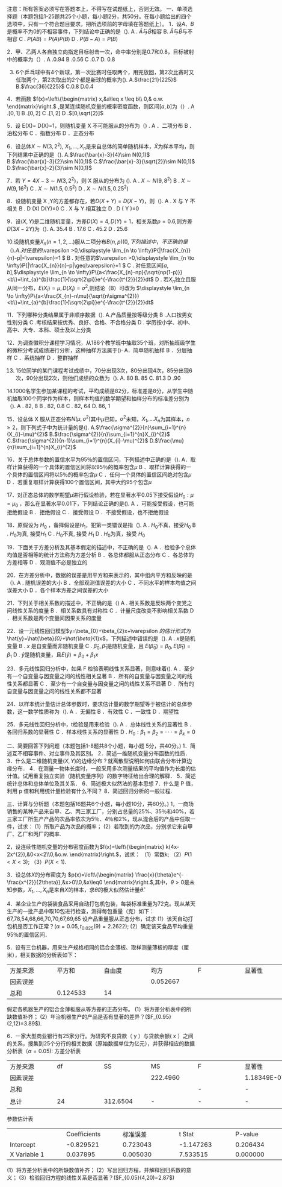 注意：所有答案必须写在答题本上，不得写在试题纸上，否则无效。
 一、单项选择题（本题包括1-25题共25个小题，每小题2分，共50分。在每小题给出的四个选项中，只有一个符合题目要求，把所选项前的字母填在答题纸上）。
 1．设$A、B$ 是概率不为0的不相容事件，下列结论中正确的是（).
 A . $\bar{A}$与$\bar{B}$相容
 B. $\bar{A}$与$\bar{B}$与不相容 
 C . $P(AB)=P(A)P(B)$
 D . $P(B-A)=P(B)$
 

 2．甲、乙两人各自独立向指定目标射击一次，命中率分别是0.7和0.8，目标被射中的概率为（）.
  A .0.94
  B .0.56
  C .0.7
  D. 0.8
 ​

 3.    6个乒乓球中有4个新球，第一次比赛时任取两个，用完放回，第2次比赛时又任取两个，第2次取出的2个都是新球的概率为().
 A.$\frac{21}{225}$
 B.$\frac{36}{225}$
 C.$0.8$
 D.$0.4$
 

 4．若函数 $f(x)=\left\{\begin{matrix}
 x,&a\leq x \leq b\\ 0,& o.w.
\end{matrix}\right.$ ,是某连续随机变量的概率密度函数，则区间$[a,b]$为（）.
 A .$[0,1]$
 B .$[0,2]$
 C .$[1,2]$
 D .$[0,\sqrt{2}]$
 

 5．设 E(X)= D(X)=1，则随机变量 X 不可能服从的分布为（) .
 A ．二项分布
 B ．泊松分布 
 C ．指数分布
 D ．正态分布
 ​

 6．设总体$X\sim N(3,2^{2})$, $X_{1},...,X_{n}$是来自总体的简单随机样本，$\bar{X}$为样本平均，则下列结果中正确的是（).
 A.$\frac{\bar{x}-3}{4}\sim N(0,1)$​
 B.$\frac{\bar{x}-3}{2}\sim N(0,1)$
 C.$\frac{\bar{x}-3}{\sqrt{2}}\sim N(0,1)$
 D.$\frac{\bar{x}-2}{3}\sim N(0,1)$
 

 7．若 $Y=4X-3\sim N(3,2^{2})$，则 X 服从的分布为 ().
 A . $X\sim N(9,8^{2})$
 B . $X\sim N(9,16^{2})$
 C . $X\sim N(1.5,0.5^{2})$
 D . $X\sim N(1.5,0.25^{2})$
 

 8．设随机变量 X ,Y的方差都存在，若$D(X+Y)=D(X-Y)$，则（). 
 A . X 与 Y 不相关
 B . D (X) D(Y)=0 
 C . X 与 Y 相互独立
 D . D ( Y )=0
 ​

 9．设$(X,Y)$是二维随机变量，方差$D(X)=4,D(Y)=1$，相关系数$\rho =0.6$,则方差$D(3X-2Y)$为（).
 A. 35.4
 B . 17.6
 C . 45.2
 D . 25.6
 ​

 10.设随机变量$X_{n}(n=1,2,...)$服从ニ项分布$B(n,p)(0,下列描述中，不正确的是（).
 A. 对任意的$\varepsilon >0,\displaystyle \lim_{n \to \infty}P\{|\frac{X_{n}}{n}-p|<\varepsilon\}=1  $
 B . 对任意的$\varepsilon >0,\displaystyle \lim_{n \to \infty}P\{|\frac{X_{n}}{n}-p|\geq\varepsilon\}=1 $
 C . 对任意区间$[a,b]$,$\displaystyle \lim_{n \to \infty}P\{a<\frac{X_{n}-np}{\sqrt{np(1-p)}}<b\}=\int_{a}^{b}\frac{1}{\sqrt{2\pi}}e^{-\frac{t^{2}}{2}}dt$
 D . 若$X_{n}$独立且服从同一分布，$E(X_{i})=\mu,D(X_{i})=\sigma^{2}$,则结论（B）可改为
 $\displaystyle \lim_{n \to \infty}P\{a<\frac{X_{n}-n\mu}{\sqrt{n\sigma^{2}}}<b\}=\int_{a}^{b}\frac{1}{\sqrt{2\pi}}e^{-\frac{t^{2}}{2}}dt$
 

 11．下列哪种分类结果属于非顺序数据（). 
 A.产品质量按等级分类
 B .人口按男女性别分类
 C .考核结果按优秀、良好、合格、不合格分类
 D . 学历按小学、初中、高中、大专、本科、硕士及以上分类
 ​

 12．为调查徽积分课程学习情况，从186个教学班中抽取35个班，对所抽班级学生的微积分考试成绩进行分析，这种抽样方法属于()·
 A．简单随机抽样
 B ．分层抽样
 C ．系统抽样
 D ．整群抽样
 ​

 13.    15位同学的某门课程考试成绩中，70分出现3次，80分出现4次，85分出现6次，90分出现2次，则他们成绩的众数为（).
 A. 80
 B. 85
 C. 81.3
 D .90
 ​

 14.1000名学生参加某课程的考试，平均成绩是82分，标准差是8分，从学生中随机抽取100个同学作为样本，则样本均值的数学期望和抽样分布的标准差分别为（).
 A .  82, 8
 B .  82, 0.8 
 C .  82, 64
 D.   86, 1
 ​

 15．设总体 X 服从正态分布$N(\mu,\sigma^{2})$其中$\mu$已知，$\sigma^{2}$未知，$X_{1},...X_{n}$为其样本，$n\geq 2$，则下列式子中为统计量的是().
 A.$\frac{\sigma^{2}}{n}\sum_{i=1}^{n}(X_{i}-\mu)^{2}$
 B.$\frac{\sigma^{2}}{n}\sum_{i=1}^{n}X_{i}^{2}$
 C.$\frac{\sigma^{2}}{n-1}\sum_{i=1}^{n}(X_{i}-\mu)^{2}$
 D.$\frac{\mu}{n}\sum_{i=1}^{n}X_{i}^{2}$
 

 16．关于总体参数的置信水平为95％的置信区问，下列描述中正确的是（).
 A．取样计算获得的一个具体的置信区间将以95％的概率包含$\mu$
 B ．取样计算获得的一个具体的置信区间将以5％的概率包含$\mu$ 
 C ．任何一个具体的置信区间绝对包含$\mu$
 D ．若重复取样计算获得100个置信区间，其中大约95个包含$\mu$
 

 17．对正态总体的数学期望$\mu$进行假设检验，若在显著水平0.05下接受假设$H_{0}:\mu=\mu_{0}$ ，那么在显著水平0.01下，下列结论正确的是().
 A ．可能接受假设，也可能拒绝假设 
 B ．拒绝假设
 C ．接受假设
 D ．不接受假设，也不拒绝假设
 ​

 18．原假设为 $H_{0}$ ，备择假设是$H_{1}$，犯第一类错误是指（).
  A . $H_{0}$不真，接受$H_{0}$​
  B . $H_{0}$为真,   接受$H_{1}$
  C . $H_{0}$不真,   接受 $H_{1}$​
  D . $H_{0}$为真，接受 $H_{0}$
 ​

 19．下面关于方差分析及其基本假定的描述中，不正确的是（). 
 A ．检验多个总体均值是否相等的统计方法称为方差分析
 B ．各总体都服从正态分布 
 C ．各总体的方差相等
 D ．观测值不必是独立的
 ​

 20．在方差分析中，数据的误差是用平方和来表示的，其中组内平方和反映的是（).
  A .   随机误差的大小
  B ．全部观测值误差的大小
  C ．不同水平的样本均值之间误差大小
  D ．各个样本方差之间误差的大小
 ​

 21．下列关于相关系数的描述中，不正确的是（) 
 A .   相关系数是反映两个变党之问线性关系的度量
 B ．相关系数具有对称性
 C ．计量尺度改变不影响相关系数
 D ．相关系数是两个变量间因果关系的度量
 ​

 22．设一元线性回归模型$y=\beta_{0}+\beta_{2}x+\varepsilon  $的估计形式为$\hat{y}=\hat{\beta}_{0}+\hat{\beta}_{1}x$，下列描述中错误的是（).
 A . $x$是随机变量
 B . $x$ 是自变量而非随机变量
 C . $\hat{\beta}_{0},\hat{\beta}_{1}$是随机变量，且 $E(\hat{\beta}_{0})=\beta_{0},E(\hat{\beta}_{1})=\beta_{1}$
 D . $\hat{y}$是随机变量，且$E(\hat{y})=\beta_{0}+\beta_{1}x$
 

 23．多元线性回归分析中，如果 F 检验表明线性关系显著，则意味着().
 A ．至少有一个自变量与因变量之问的线性相关显著
 B ．所有的自变量与因变量之问的线性关系都显著
 C ．至少有一个自变量与因变量之问的线性关系不显著
 D ．所有的自变量与因变量之问的线性关系都不显著
 

 24．以样本统计量估计总体参数时，要求估计量的数学期望等于被估计的总体参数，这一数学性质称为（).
  A ．无偏性
  B ．有效性
  C ．一致性
  D ．期望性
 ​

 25．多元线性回归分析中，t检验是用来检验（). 
 A ．总体线性关系的显著性
 B ．各回归系数的显著性
 C ．样本线性关系的显著性
 D .  $H_{0}: \beta_{1}=\beta_{2}=···=\beta_{k}=0$
 

 二、简要回答下列问题（本题包括1-8题共8个小题，每小题 5分，共40分。)
 1．简述互不相容事件、对立事件及其区别。
 2．简述一维随机变量分布函数的性质．
 3．什么是二维随机变量$(X,Y)$的边缘分布？就离散型说明如何由联合分布计算边缘分布．
 4．在测量一物体长度时，一般采用多次测量结果的平均值作为长度的估计值。试用重复独立实验（随机变量序列）的数字特征给出合理的解释．
 5．简述统计总体和总体单位及其关系．
 6．简述极大似然法的基本思想
 7．什么是 P 值，利用 p 值和利用统计量检验有什么不同？
 8．简述回归分析的一般过程.
 ​

 三、计算与分析题（本题包括16题共6个小题，每小题10分，共60分。)
 1，一商场销售的某种产品来自甲、乙、丙三家工厂，分别占总量的25%、35％和40%，若三家エ厂所生产产品的次品率依次为5％、4％和2%，现从混合后的产品中任取一件，试求：
 (1）所取产品为次品的概率；
 (2）若取到的为次品，分别求它来自甲厂、乙厂和丙厂的概率.
 ​

 2，设连续性随机变量的分布密度函数为$f(x)=\left\{\begin{matrix}
k(4x-2x^{2}),&0<x<2\\0,&o.w.
\end{matrix}\right.$，试求：
 （1）常数k;
 （2）$P(1<X<3)$;
 （3）$P(X<1)$.
 ​

 3．设总体$X$的分布密度为 $p(x)=\left\{\begin{matrix}
 \frac{x}{\theta}e^{-\frac{x^{2}}{2\theta}},&x>0\\0,&x\leq0
\end{matrix}\right.$,其中，$\theta>0$是未知参数，$X_{1},...,X_{n}$是来自$X$的样本，求$\theta$的极大似然估计量$\hat{\theta}$.
 ​

 4．某企业生产的袋装食品采用自动打包机包装，每袋标准重量为72克。现从某天生产的一批产品中取10包进行检查，测得每包重量（克）如下：
 67,78,54,68,66,70,70,67,69,65
 设产品重量服从正态分布，试求
 (1）该天自动打包机是否工作正常？($\alpha=0.05,t_{0.025}(9)=2.2622$);
 (2）确定该天食品平均重量95％的置信区间．
 ​

 5．设有三台机器，用来生产规格相同的铝合金薄板、取样测量薄板的厚度（厘米），相关数据的分析表如下：
 <table data-lake-id="NP8ca" id="NP8ca" margin="true" width-mode="contain" class="lake-table" style="width: 750px"><colgroup><col width="125"><col width="125"><col width="125"><col width="125"><col width="125"><col width="125"></colgroup><tbody><tr data-lake-id="u36d8a077" id="u36d8a077"><td data-lake-id="u58181b89" id="u58181b89">方差来源
 </td><td data-lake-id="uf17b8a48" id="uf17b8a48">平方和
 </td><td data-lake-id="u95e4f95a" id="u95e4f95a">自由度
 </td><td data-lake-id="ufeffb2fe" id="ufeffb2fe">均方
 </td><td data-lake-id="u25c3ac2a" id="u25c3ac2a">F
 </td><td data-lake-id="ua9ea33a7" id="ua9ea33a7">显著性
 </td></tr><tr data-lake-id="ub5e0569a" id="ub5e0569a"><td data-lake-id="u933cb788" id="u933cb788">因素误差
 </td><td data-lake-id="ud0b60669" id="ud0b60669"></td><td data-lake-id="u310331bc" id="u310331bc"></td><td data-lake-id="u62581f75" id="u62581f75">0.052667
 </td><td data-lake-id="ud925f48b" id="ud925f48b"></td><td data-lake-id="u7b36c919" id="u7b36c919"></td></tr><tr data-lake-id="uef0839d0" id="uef0839d0"><td data-lake-id="u825d3faf" id="u825d3faf">总和
 </td><td data-lake-id="u4bd215be" id="u4bd215be">0.124533
 </td><td data-lake-id="u647d16fd" id="u647d16fd">14
 </td><td data-lake-id="ue200d4ea" id="ue200d4ea"></td><td data-lake-id="u348097c2" id="u348097c2"></td><td data-lake-id="uf9dbac3b" id="uf9dbac3b"></td></tr></tbody></table>假定各机器生产的铝合金薄板服从等方差的正态分布。
 (1）将方差分析表中的所缺数值补齐；
 (2）年治机器生产的产品是否有显著的差异？($F_{0.95}(2,12)=3.89$).
 ​

 6．一家大型商业银行有25家分行。为研究不良贷款（ y ）与贷款余额( x ）之间的关系，搜集到25个分行的相关数据（原始数据单位为亿元），并获得相应的数据分析表（$\alpha=0.05$):
 方差分析表
 <table data-lake-id="Rno45" id="Rno45" margin="true" width-mode="contain" class="lake-table" style="width: 750px"><colgroup><col width="125"><col width="125"><col width="125"><col width="125"><col width="125"><col width="125"></colgroup><tbody><tr data-lake-id="ucda8fdc6" id="ucda8fdc6"><td data-lake-id="u918bebb3" id="u918bebb3">方差来源
 </td><td data-lake-id="u8eac5656" id="u8eac5656">df
 </td><td data-lake-id="u6a75fa86" id="u6a75fa86">SS
 </td><td data-lake-id="u35906b44" id="u35906b44">MS
 </td><td data-lake-id="u5899906b" id="u5899906b">F
 </td><td data-lake-id="uaaf8df42" id="uaaf8df42">显著性
 </td></tr><tr data-lake-id="u7ededa43" id="u7ededa43"><td data-lake-id="udc6d55d3" id="udc6d55d3">因素误差
 </td><td data-lake-id="u4513ffc5" id="u4513ffc5"></td><td data-lake-id="ud78b0cd3" id="ud78b0cd3"></td><td data-lake-id="u2811fc74" id="u2811fc74">222.4960
 </td><td data-lake-id="u70dfb697" id="u70dfb697"></td><td data-lake-id="u126208d8" id="u126208d8">1.18349E-07
 </td></tr><tr data-lake-id="u7b22dc0b" id="u7b22dc0b"><td data-lake-id="ued780ed4" id="ued780ed4">总和
 </td><td data-lake-id="u7c63ac81" id="u7c63ac81">​

 </td><td data-lake-id="uf8b5f3c0" id="uf8b5f3c0">​

 </td><td data-lake-id="u501044a4" id="u501044a4"></td><td data-lake-id="u481c17cb" id="u481c17cb">-
 </td><td data-lake-id="u504cc98a" id="u504cc98a">-
 </td></tr><tr data-lake-id="ucaa1b763" id="ucaa1b763" style="height: 36px"><td data-lake-id="u48769227" id="u48769227">总计
 </td><td data-lake-id="u94811658" id="u94811658">24
 </td><td data-lake-id="uef31e187" id="uef31e187">312.6504
 </td><td data-lake-id="u7d28f806" id="u7d28f806">-
 </td><td data-lake-id="uacd9986e" id="uacd9986e">-
 </td><td data-lake-id="ua43ac498" id="ua43ac498">-
 </td></tr></tbody></table>参数估计表
 <table data-lake-id="gTbiD" id="gTbiD" margin="true" width-mode="contain" class="lake-table" style="width: 750px"><colgroup><col width="150"><col width="150"><col width="150"><col width="150"><col width="150"></colgroup><tbody><tr data-lake-id="ueb47327d" id="ueb47327d"><td data-lake-id="ud5cec3d3" id="ud5cec3d3"></td><td data-lake-id="u8965bdf4" id="u8965bdf4">Coefficients
 </td><td data-lake-id="u7403decd" id="u7403decd">标准误差
 </td><td data-lake-id="u0e3a446f" id="u0e3a446f">t Stat
 </td><td data-lake-id="u4f78ff3d" id="u4f78ff3d">P-value
 </td></tr><tr data-lake-id="uf6395023" id="uf6395023"><td data-lake-id="u9651b612" id="u9651b612">Intercept
 </td><td data-lake-id="u769c17dc" id="u769c17dc">-0.829521
 </td><td data-lake-id="u14de129d" id="u14de129d">0.723043
 </td><td data-lake-id="u1c222187" id="u1c222187">-1.147263
 </td><td data-lake-id="u9d83927b" id="u9d83927b">0.206434
 </td></tr><tr data-lake-id="u9b2532d1" id="u9b2532d1"><td data-lake-id="ub25d6aba" id="ub25d6aba">X Variable 1
 </td><td data-lake-id="u66ea2efd" id="u66ea2efd">0.037895
 </td><td data-lake-id="ua1cacec1" id="ua1cacec1">0.005030
 </td><td data-lake-id="ub3d59aaf" id="ub3d59aaf">7.533515
 </td><td data-lake-id="ubf3983c1" id="ubf3983c1">0.000000
 </td></tr></tbody></table>(1）将方差分析表中的所缺数值补齐；
 (2）写出回归方程，并解释回归系数的意义；
 (3）检验回归方程的线性关系是否显著？($F_{0.05}(4,20)=2.87$)
 
